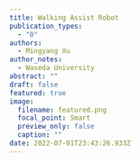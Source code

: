```yaml
---
title: Walking Assist Robot
publication_types:
  - "0"
authors:
  - Mingyang Xu
author_notes:
  - Waseda University
abstract: ""
draft: false
featured: true
image:
  filename: featured.png
  focal_point: Smart
  preview_only: false
  caption: ""
date: 2022-07-01T23:43:26.933Z
---
```

